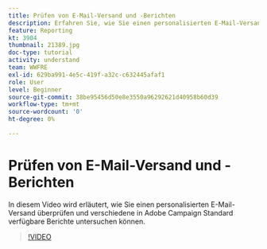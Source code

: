 ```yaml
---
title: Prüfen von E-Mail-Versand und -Berichten
description: Erfahren Sie, wie Sie einen personalisierten E-Mail-Versand überprüfen und verschiedene in Adobe Campaign Standard verfügbare Berichte untersuchen können.
feature: Reporting
kt: 3904
thumbnail: 21389.jpg
doc-type: tutorial
activity: understand
team: WWFRE
exl-id: 629ba991-4e5c-419f-a32c-c632445afaf1
role: User
level: Beginner
source-git-commit: 38be95456d50e8e3550a96292621d40958b60d39
workflow-type: tm+mt
source-wordcount: '0'
ht-degree: 0%

---
```


# Prüfen von E-Mail-Versand und -Berichten

In diesem Video wird erläutert, wie Sie einen personalisierten E-Mail-Versand überprüfen und verschiedene in Adobe Campaign Standard verfügbare Berichte untersuchen können.

>[!VIDEO](https://video.tv.adobe.com/v/21389?quality=12)
